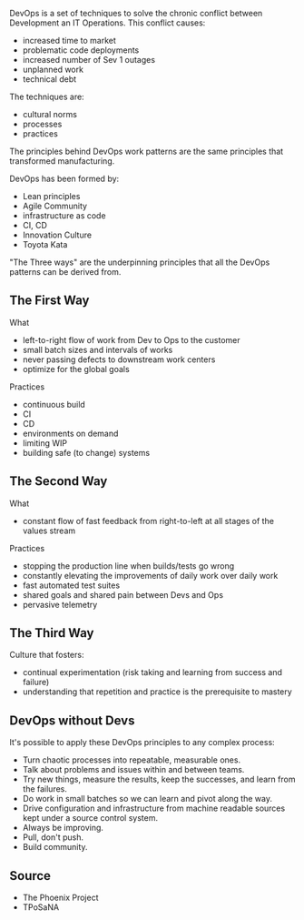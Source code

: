 DevOps is a set of techniques to solve the chronic conflict between Development
an IT Operations. This conflict causes:
* increased time to market
* problematic code deployments
* increased number of Sev 1 outages
* unplanned work
* technical debt

The techniques are:
* cultural norms
* processes
* practices

The principles behind DevOps work patterns are the same principles that
transformed manufacturing.

DevOps has been formed by:
* Lean principles
* Agile Community
* infrastructure as code
* CI, CD
* Innovation Culture
* Toyota Kata

"The Three ways" are the underpinning principles that all the DevOps patterns
can be derived from.

The First Way
-------------

What
* left-to-right flow of work from Dev to Ops to the customer
* small batch sizes and intervals of works
* never passing defects to downstream work centers
* optimize for the global goals

Practices
* continuous build
* CI
* CD
* environments on demand
* limiting WIP
* building safe (to change) systems

The Second Way
--------------

What
* constant flow of fast feedback from right-to-left at all stages of the values
  stream

Practices
* stopping the production line when builds/tests go wrong
* constantly elevating the improvements of daily work over daily work
* fast automated test suites
* shared goals and shared pain between Devs and Ops
* pervasive telemetry

The Third Way
-------------

Culture that fosters:
* continual experimentation (risk taking and learning from success and failure)
* understanding that repetition and practice is the prerequisite to mastery

DevOps without Devs
-------------------

It's possible to apply these DevOps principles to any complex process:

* Turn chaotic processes into repeatable, measurable ones.
* Talk about problems and issues within and between teams.
* Try new things, measure the results, keep the successes, and learn from the failures.
* Do work in small batches so we can learn and pivot along the way.
* Drive configuration and infrastructure from machine readable sources kept under a source control system.
* Always be improving.
* Pull, don't push.
* Build community.

Source
------

* The Phoenix Project
* TPoSaNA
